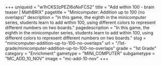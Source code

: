 +++
uniqueid = "w1hCKS3zPEZI6oNxFCS2"
title = "Add within 100 - brain teaser | MathBRIX"
pagetitle = "Minicomputer: Addition up to 100 (no overlaps)"
description = "In this game, the eighth in the minicomputer series, students learn to add within 100, using different colors to represent different numbers on two boards."
pagedescription = "In this game, the eighth in the minicomputer series, students learn to add within 100, using different colors to represent different numbers on two boards."
slug = "minicomputer-addition-up-to-100-no-overlaps"
url = "/1st-grade/minicomputer-addition-up-to-100-no-overlaps"
grade = "1st Grade"
category = "Enrichment"
gametype = "MINI_COMPUTER"
subgametype = "MC_ADD_10_NOV"
image = "mc-add-10-nov"
+++